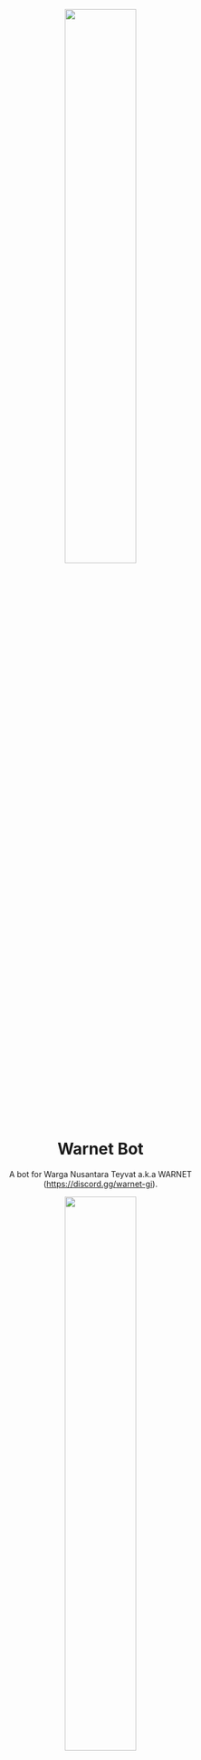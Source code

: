 <p align="center">
    <img src="https://user-images.githubusercontent.com/20255031/214029670-2d0495f5-4a00-40aa-8452-57324644486e.png" width="50%" style="text-align:center"/>
</p>

<h1 align="center">Warnet Bot</h1>
<p align="center">
    A bot for Warga Nusantara Teyvat a.k.a WARNET (<a href="https://discord.gg/warnet-gi">https://discord.gg/warnet-gi</a>).
</p>

<p align="center">
    <img src="https://discordapp.com/api/guilds/761644411486339073/widget.png?style=banner2" width="50%" style="text-align:center"/>
</p>

<p align="center">
    <img src="https://github.com/Iqrar99/WarnetBot/assets/20255031/538a816b-91de-4023-bd13-871dd4eafd66" width="50%" style="text-align:center"/>
</p>

---

## Requirement
- python 3.10
- postgresql

## How to contribute?
1. Fork or clone the project
2. Create a [New Application](https://discord.com/developers/applications).
3. Create a bot by going to Bot -> Add Bot -> Yes, do it!
4. Copy the bot token and paste it into the `BOT_TOKEN` environment variable (see the next step).
5. Rename `.env.example` to `.env` and edit `.env` to your bot.
6. Create python virtual environment by using `python -m venv env`.
7. Enter the virtual environment by using command `source env/Scripts/Activate` (Linux) or `env\Scripts\Activate.bat` (Windows)
8. Make sure you have installed `poetry`. Install it using `pip install poetry` on your virtual environment.
9. Install the depedencies using `poetry install`.
10. Execute the database creation script from `bot\data\db.sql` on your database console.
11. Set `BOT_DEBUG=1` to run the bot in debug mode on `.env`. Set to `0` only for production.
12. To start the bot, use `poetry run task start`.

## Usage Guide
To learn how to use this bot, please visit our [wiki documentation](https://github.com/Iqrar99/WarnetBot/wiki) for the commands info.

## License
The Warnet Bot is open-sourced software licensed under the [MIT License](https://opensource.org/licenses/MIT).

